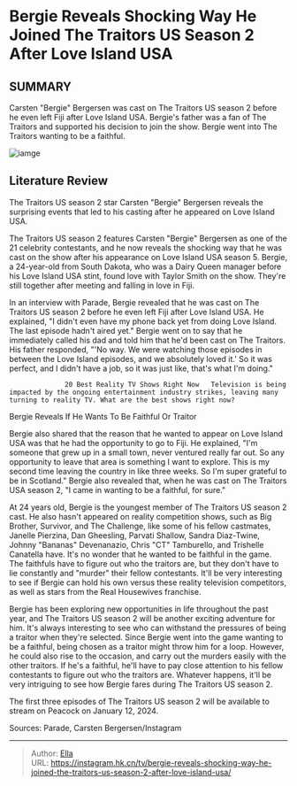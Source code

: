 # Bergie Reveals Shocking Way He Joined The Traitors US Season 2 After Love Island USA


## SUMMARY 



  Carsten &#34;Bergie&#34; Bergersen was cast on The Traitors US season 2 before he even left Fiji after Love Island USA.   Bergie&#39;s father was a fan of The Traitors and supported his decision to join the show.   Bergie went into The Traitors wanting to be a faithful.  

![iamge](https://static1.srcdn.com/wordpress/wp-content/uploads/2024/01/bergie-reveals-shocking-way-he-joined-the-traitors-us-season-2-after-love-island-usa.jpg)

## Literature Review
The Traitors US season 2 star Carsten &#34;Bergie&#34; Bergersen reveals the surprising events that led to his casting after he appeared on Love Island USA.




The Traitors US season 2 features Carsten &#34;Bergie&#34; Bergersen as one of the 21 celebrity contestants, and he now reveals the shocking way that he was cast on the show after his appearance on Love Island USA season 5. Bergie, a 24-year-old from South Dakota, who was a Dairy Queen manager before his Love Island USA stint, found love with Taylor Smith on the show. They&#39;re still together after meeting and falling in love in Fiji.




In an interview with Parade, Bergie revealed that he was cast on The Traitors US season 2 before he even left Fiji after Love Island USA. He explained, &#34;I didn&#39;t even have my phone back yet from doing Love Island. The last episode hadn&#39;t aired yet.&#34; Bergie went on to say that he immediately called his dad and told him that he&#39;d been cast on The Traitors. His father responded, &#34;&#39;No way. We were watching those episodes in between the Love Island episodes, and we absolutely loved it.&#39; So it was perfect, and I didn&#39;t have a job, so it was just like, that&#39;s what I&#39;m doing.&#34;

                  20 Best Reality TV Shows Right Now   Television is being impacted by the ongoing entertainment industry strikes, leaving many turning to reality TV. What are the best shows right now?    


 Bergie Reveals If He Wants To Be Faithful Or Traitor 
          




Bergie also shared that the reason that he wanted to appear on Love Island USA was that he had the opportunity to go to Fiji. He explained, &#34;I&#39;m someone that grew up in a small town, never ventured really far out. So any opportunity to leave that area is something I want to explore. This is my second time leaving the country in like three weeks. So I&#39;m super grateful to be in Scotland.&#34; Bergie also revealed that, when he was cast on The Traitors USA season 2, &#34;I came in wanting to be a faithful, for sure.&#34;


 

At 24 years old, Bergie is the youngest member of The Traitors US season 2 cast. He also hasn&#39;t appeared on reality competition shows, such as Big Brother, Survivor, and The Challenge, like some of his fellow castmates, Janelle Pierzina, Dan Gheesling, Parvati Shallow, Sandra Diaz-Twine, Johnny &#34;Bananas&#34; Devenanazio, Chris &#34;CT&#34; Tamburello, and Trishelle Canatella have. It&#39;s no wonder that he wanted to be faithful in the game. The faithfuls have to figure out who the traitors are, but they don&#39;t have to lie constantly and &#34;murder&#34; their fellow contestants. It&#39;ll be very interesting to see if Bergie can hold his own versus these reality television competitors, as well as stars from the Real Housewives franchise.




Bergie has been exploring new opportunities in life throughout the past year, and The Traitors US season 2 will be another exciting adventure for him. It&#39;s always interesting to see who can withstand the pressures of being a traitor when they&#39;re selected. Since Bergie went into the game wanting to be a faithful, being chosen as a traitor might throw him for a loop. However, he could also rise to the occasion, and carry out the murders easily with the other traitors. If he&#39;s a faithful, he&#39;ll have to pay close attention to his fellow contestants to figure out who the traitors are. Whatever happens, it&#39;ll be very intriguing to see how Bergie fares during The Traitors US season 2.

The first three episodes of The Traitors US season 2 will be available to stream on Peacock on January 12, 2024.

Sources: Parade, Carsten Bergersen/Instagram



---

> Author: [Ella](https://instagram.hk.cn/)  
> URL: https://instagram.hk.cn/tv/bergie-reveals-shocking-way-he-joined-the-traitors-us-season-2-after-love-island-usa/  

